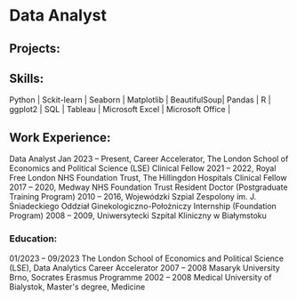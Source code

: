 # Data Analyst
## Projects:

## Skills:
Python | Sckit-learn | Seaborn | Matplotlib | BeautifulSoup| Pandas | R | ggplot2 | SQL | Tableau | Microsoft Excel | Microsoft Office |

## Work Experience:
Data Analyst Jan 2023 – Present, Career Accelerator, The London School of Economics and Political Science (LSE)
Clinical Fellow 2021 – 2022, Royal Free London NHS Foundation Trust, The Hillingdon Hospitals
Clinical Fellow 2017 – 2020, Medway NHS Foundation Trust
Resident Doctor (Postgraduate Training Program)  2010 – 2016, Wojewódzki Szpial Zespolony im. J. Śniadeckiego Oddział Ginekologiczno-Położniczy
Internship (Foundation Program) 2008 – 2009, Uniwersytecki Szpital Kliniczny w Białymstoku

### Education:
01/2023 – 09/2023 	The London School of Economics and Political Science (LSE), Data Analytics Career Accelerator
2007 – 2008 		Masaryk University Brno, Socrates Erasmus Programme
2002 – 2008 		Medical University of Bialystok, Master's degree, Medicine

